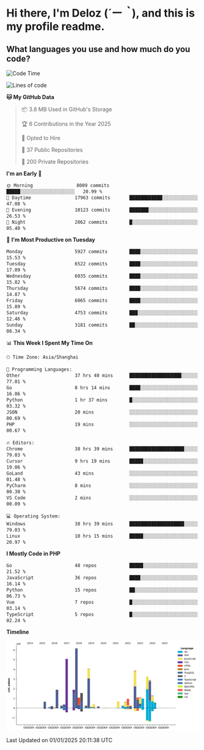 # **Hi there, I'm Deloz (*´ー｀*), and this is my profile readme.**

## **What languages you use and how much do you code?**

<!--START_SECTION:waka-->
![Code Time](http://img.shields.io/badge/Code%20Time-5%2C407%20hrs%2014%20mins-blue)

![Lines of code](https://img.shields.io/badge/From%20Hello%20World%20I%27ve%20Written-42.2%20million%20lines%20of%20code-blue)

**🐱 My GitHub Data** 

> 📦 3.8 MB Used in GitHub's Storage 
 > 
> 🏆 6 Contributions in the Year 2025
 > 
> 💼 Opted to Hire
 > 
> 📜 37 Public Repositories 
 > 
> 🔑 200 Private Repositories 
 > 
**I'm an Early 🐤** 

```text
🌞 Morning                8009 commits        █████░░░░░░░░░░░░░░░░░░░░   20.99 % 
🌆 Daytime                17963 commits       ████████████░░░░░░░░░░░░░   47.08 % 
🌃 Evening                10123 commits       ███████░░░░░░░░░░░░░░░░░░   26.53 % 
🌙 Night                  2062 commits        █░░░░░░░░░░░░░░░░░░░░░░░░   05.40 % 
```
📅 **I'm Most Productive on Tuesday** 

```text
Monday                   5927 commits        ████░░░░░░░░░░░░░░░░░░░░░   15.53 % 
Tuesday                  6522 commits        ████░░░░░░░░░░░░░░░░░░░░░   17.09 % 
Wednesday                6035 commits        ████░░░░░░░░░░░░░░░░░░░░░   15.82 % 
Thursday                 5674 commits        ████░░░░░░░░░░░░░░░░░░░░░   14.87 % 
Friday                   6065 commits        ████░░░░░░░░░░░░░░░░░░░░░   15.89 % 
Saturday                 4753 commits        ███░░░░░░░░░░░░░░░░░░░░░░   12.46 % 
Sunday                   3181 commits        ██░░░░░░░░░░░░░░░░░░░░░░░   08.34 % 
```


📊 **This Week I Spent My Time On** 

```text
🕑︎ Time Zone: Asia/Shanghai

💬 Programming Languages: 
Other                    37 hrs 40 mins      ███████████████████░░░░░░   77.01 % 
Go                       8 hrs 14 mins       ████░░░░░░░░░░░░░░░░░░░░░   16.86 % 
Python                   1 hr 37 mins        █░░░░░░░░░░░░░░░░░░░░░░░░   03.32 % 
JSON                     20 mins             ░░░░░░░░░░░░░░░░░░░░░░░░░   00.69 % 
PHP                      19 mins             ░░░░░░░░░░░░░░░░░░░░░░░░░   00.67 % 

🔥 Editors: 
Chrome                   38 hrs 39 mins      ████████████████████░░░░░   79.03 % 
Cursor                   9 hrs 19 mins       █████░░░░░░░░░░░░░░░░░░░░   19.06 % 
GoLand                   43 mins             ░░░░░░░░░░░░░░░░░░░░░░░░░   01.48 % 
PyCharm                  8 mins              ░░░░░░░░░░░░░░░░░░░░░░░░░   00.30 % 
VS Code                  2 mins              ░░░░░░░░░░░░░░░░░░░░░░░░░   00.09 % 

💻 Operating System: 
Windows                  38 hrs 39 mins      ████████████████████░░░░░   79.03 % 
Linux                    10 hrs 15 mins      █████░░░░░░░░░░░░░░░░░░░░   20.97 % 
```

**I Mostly Code in PHP** 

```text
Go                       48 repos            █████░░░░░░░░░░░░░░░░░░░░   21.52 % 
JavaScript               36 repos            ████░░░░░░░░░░░░░░░░░░░░░   16.14 % 
Python                   15 repos            ██░░░░░░░░░░░░░░░░░░░░░░░   06.73 % 
Vue                      7 repos             █░░░░░░░░░░░░░░░░░░░░░░░░   03.14 % 
TypeScript               5 repos             █░░░░░░░░░░░░░░░░░░░░░░░░   02.24 % 
```



**Timeline**

![Lines of Code chart](https://raw.githubusercontent.com/deloz/deloz/main/assets/bar_graph.png)


 Last Updated on 01/01/2025 20:11:38 UTC
<!--END_SECTION:waka-->
